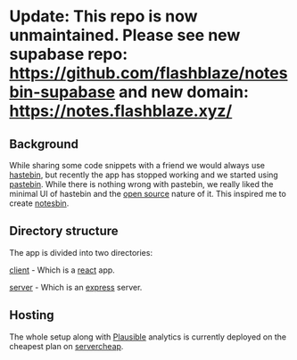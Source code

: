 # Update: This repo is now unmaintained. Please see new supabase repo: https://github.com/flashblaze/notesbin-supabase and new domain: https://notes.flashblaze.xyz/

## Background

While sharing some code snippets with a friend we would always use [hastebin](https://hastebin.com), but recently the app has stopped working and we started using [pastebin](https://pastebin.com). While there is nothing wrong with pastebin, we really liked the minimal UI of hastebin and the [open source](https://github.com/seejohnrun/haste-server) nature of it. This inspired me to create [notesbin](https://notesbin.xyz).

## Directory structure

The app is divided into two directories:

[client](https://github.com/FlashBlaze/notesbin/tree/main/client) - Which is a [react](https://reactjs.org/) app.

[server](https://github.com/FlashBlaze/notesbin/tree/main/server) - Which is an [express](https://expressjs.com/) server.

## Hosting

The whole setup along with [Plausible](https://plausible.io/) analytics is currently deployed on the cheapest plan on [servercheap](https://servercheap.net/pricing.php).
